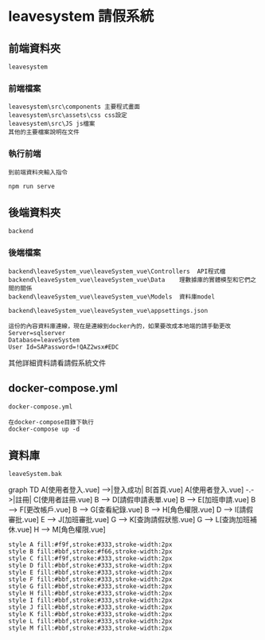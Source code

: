 # leavesystem 請假系統

## 前端資料夾

```
leavesystem
```

### 前端檔案

```
leavesystem\src\components 主要程式畫面
leavesystem\src\assets\css css設定
leavesystem\src\JS js檔案
其他的主要檔案說明在文件
```

### 執行前端

```
到前端資料夾輸入指令

npm run serve
```

## 後端資料夾

```
backend
```

### 後端檔案

```
backend\leaveSystem_vue\leaveSystem_vue\Controllers  API程式檔
backend\leaveSystem_vue\leaveSystem_vue\Data    理數據庫的實體模型和它們之間的關係
backend\leaveSystem_vue\leaveSystem_vue\Models  資料庫model
```

```
backend\leaveSystem_vue\leaveSystem_vue\appsettings.json

這份的內容資料庫連線，現在是連線到docker內的，如果要改成本地端的請手動更改
Server=sqlserver
Database=leaveSystem
User Id=SAPassword=!QAZ2wsx#EDC
```

其他詳細資料請看請假系統文件

## docker-compose.yml

```
docker-compose.yml

在docker-compose目錄下執行
docker-compose up -d
```

## 資料庫

```
leaveSystem.bak
```

graph TD
    A[使用者登入.vue] -->|登入成功| B[首頁.vue]
    A[使用者登入.vue] -.->|註冊| C[使用者註冊.vue]
    B --> D[請假申請表單.vue]
    B --> E[加班申請.vue]
    B --> F[更改帳戶.vue]
    B --> G[查看紀錄.vue]
    B --> H[角色權限.vue]
    D --> I[請假審批.vue]
    E --> J[加班審批.vue]
    G --> K[查詢請假狀態.vue]
    G --> L[查詢加班補休.vue]
    H --> M[角色權限.vue]

    style A fill:#f9f,stroke:#333,stroke-width:2px
    style B fill:#bbf,stroke:#f66,stroke-width:2px
    style C fill:#f9f,stroke:#333,stroke-width:2px
    style D fill:#bbf,stroke:#333,stroke-width:2px
    style E fill:#bbf,stroke:#333,stroke-width:2px
    style F fill:#bbf,stroke:#333,stroke-width:2px
    style G fill:#bbf,stroke:#333,stroke-width:2px
    style H fill:#bbf,stroke:#333,stroke-width:2px
    style I fill:#bbf,stroke:#333,stroke-width:2px
    style J fill:#bbf,stroke:#333,stroke-width:2px
    style K fill:#bbf,stroke:#333,stroke-width:2px
    style L fill:#bbf,stroke:#333,stroke-width:2px
    style M fill:#bbf,stroke:#333,stroke-width:2px
